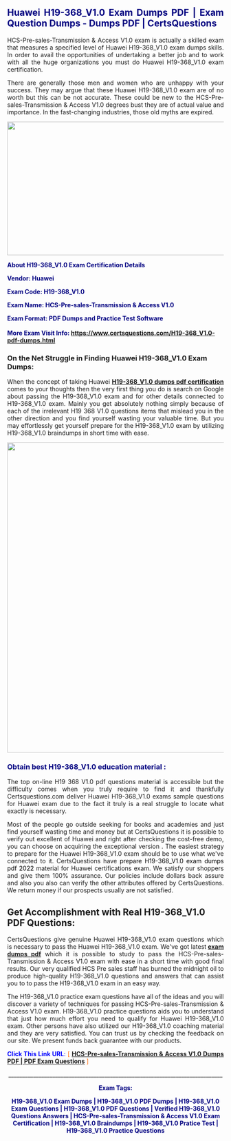 <h2 style="text-align: justify;"><span style="color: #000080;">Huawei H19-368_V1.0 Exam Dumps PDF | Exam Question Dumps - Dumps PDF | CertsQuestions</span></h2>
<p style="text-align: justify;">HCS-Pre-sales-Transmission & Access V1.0 exam is actually a skilled exam that measures a specified level of Huawei  H19-368_V1.0 exam dumps skills. In order to avail the opportunities of undertaking a better job and to work with all the huge organizations you must do Huawei H19-368_V1.0 exam certification.</p>
<p style="text-align: justify;">There are generally those men and women who are unhappy with your success. They may argue that these Huawei  H19-368_V1.0 exam are of no worth but this can be not accurate. These could be new to the HCS-Pre-sales-Transmission & Access V1.0 degrees bust they are of actual value and importance. In the fast-changing industries, those old myths are expired.</p>
<p><img style="display: block; margin-left: auto; margin-right: auto;" src="https://i.imgur.com/eaP4ae9.png" width="840" height="310" /></p>
<p><span style="color: #000080;"><strong>About H19-368_V1.0 Exam Certification Details</strong></span></p>
<p><span style="color: #000080;"><strong>Vendor: Huawei<br /></strong></span></p>
<p><span style="color: #000080;"><strong>Exam Code: H19-368_V1.0</strong></span></p>
<p><span style="color: #000080;"><strong>Exam Name: HCS-Pre-sales-Transmission & Access V1.0</strong></span></p>
<p><span style="color: #000080;"><strong>Exam Format: PDF Dumps and Practice Test Software<br /><br />More Exam Visit Info: <span style="color: #ff6600;"><a href="https://www.certsquestions.com/H19-368_V1.0-pdf-dumps.html">https://www.certsquestions.com/H19-368_V1.0-pdf-dumps.html</a></span></strong></span></p>
<h3>On the Net Struggle in Finding Huawei H19-368_V1.0 Exam Dumps:</h3>
<p style="text-align: justify;">When the concept of taking Huawei <a href="https://www.certsquestions.com/H19-368_V1.0-pdf-dumps.html"><strong> H19-368_V1.0 dumps pdf certification</strong></a> comes to your thoughts then the very first thing you do is search on Google about passing the H19-368_V1.0 exam and for other details connected to H19-368_V1.0 exam. Mainly you get absolutely nothing simply because of each of the irrelevant H19 368 V1.0 questions items that mislead you in the other direction and you find yourself wasting your valuable time. But you may effortlessly get yourself prepare for the H19-368_V1.0 exam by utilizing H19-368_V1.0 braindumps in short time with ease.</p>
<p><a href="https://www.certsquestions.com/H19-368_V1.0-pdf-dumps.html"><img style="display: block; margin-left: auto; margin-right: auto;" src="https://i.imgur.com/pxhoKQ2.png" width="720" /></a></p>
<h3><span style="color: #000080;">Obtain best  H19-368_V1.0 education material :</span></h3>
<p style="text-align: justify;">The top on-line H19 368 V1.0 pdf questions material is accessible but the difficulty comes when you truly require to find it and thankfully Certsquestions.com deliver Huawei H19-368_V1.0 exams sample questions for Huawei  exam due to the fact it truly is a real struggle to locate what exactly is necessary.</p>
<p style="text-align: justify;">Most of the people go outside seeking for books and academies and just find yourself wasting time and money but at CertsQuestions it is possible to verify out excellent of Huawei  and right after checking the cost-free demo, you can choose on acquiring the exceptional version . The easiest strategy to prepare for the Huawei H19-368_V1.0 exam should be to use what we've connected to it. CertsQuestions have <span style="color: #000000;">prepare H19-368_V1.0 exam dumps pdf 2022</span> material for Huawei certifications exam. We satisfy our shoppers and give them 100% assurance. Our policies include dollars back assure and also you also can verify the other attributes offered by CertsQuestions. We return money if our prospects usually are not satisfied.</p>
<h2>Get Accomplishment with Real H19-368_V1.0 PDF Questions:</h2>
<p style="text-align: justify;">CertsQuestions give genuine Huawei H19-368_V1.0 exam questions which is necessary to pass the Huawei  H19-368_V1.0 exam. We've got latest<strong>&nbsp;<a href="https://www.certsquestions.com/">exam dumps pdf</a></strong>&nbsp;which it is possible to study to pass the HCS-Pre-sales-Transmission & Access V1.0 exam with ease in a short time with good final results. Our very qualified HCS Pre sales staff has burned the midnight oil to produce high-quality H19-368_V1.0 questions and answers that can assist you to to pass the H19-368_V1.0 exam in an easy way.</p>
<p style="text-align: justify;">The H19-368_V1.0 practice exam questions have all of the ideas and you will discover a variety of techniques for passing HCS-Pre-sales-Transmission & Access V1.0 exam. H19-368_V1.0 practice questions aids you to understand that just how much effort you need to qualify for Huawei  H19-368_V1.0 exam. Other persons have also utilized our H19-368_V1.0 coaching material and they are very satisfied. You can trust us by checking the feedback on our site. We present funds back guarantee with our products.</p>
<p style="text-align: justify;"><span style="color: #0000ff;"><strong>Click This Link URL</strong>:</span> <span style="color: #ff6600;">[ <strong><a href="https://www.certsquestions.com/hcs-pre-sales-certification.html">HCS-Pre-sales-Transmission & Access V1.0 Dumps PDF | PDF Exam Questions</a></strong> ]</span></p>
<p style="text-align: center;">______________________________________________________________________________</p>
<p style="text-align: center;"><span style="color: #000080;"><strong>Exam Tags:</strong></span></p>
<p style="text-align: center;"><span style="color: #000080;"><strong>H19-368_V1.0 Exam Dumps | H19-368_V1.0 PDF Dumps | H19-368_V1.0 Exam Questions | H19-368_V1.0 PDF Questions | Verified H19-368_V1.0 Questions Answers | HCS-Pre-sales-Transmission & Access V1.0 Exam Certification | H19-368_V1.0 Braindumps | H19-368_V1.0 Pratice Test | H19-368_V1.0 Practice Questions</strong></span></p>
